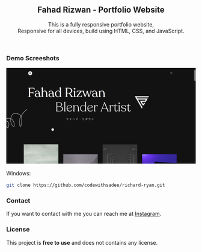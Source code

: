 <div align="center">
  
  <h2 align="center">Fahad Rizwan - Portfolio Website</h2>

  This is a fully responsive portfolio website, <br />Responsive for all devices, build using HTML, CSS, and JavaScript.


</div>

<br />

### Demo Screeshots

![Richard Ryan Desktop Demo](./readme-images/desktop.png "Desktop Demo")


Windows:

```bash
git clone https://github.com/codewithsadee/richard-ryan.git
```

### Contact

If you want to contact with me you can reach me at [Instagram](https://www.instagram.com/fahadfr16/).

### License

This project is **free to use** and does not contains any license.
